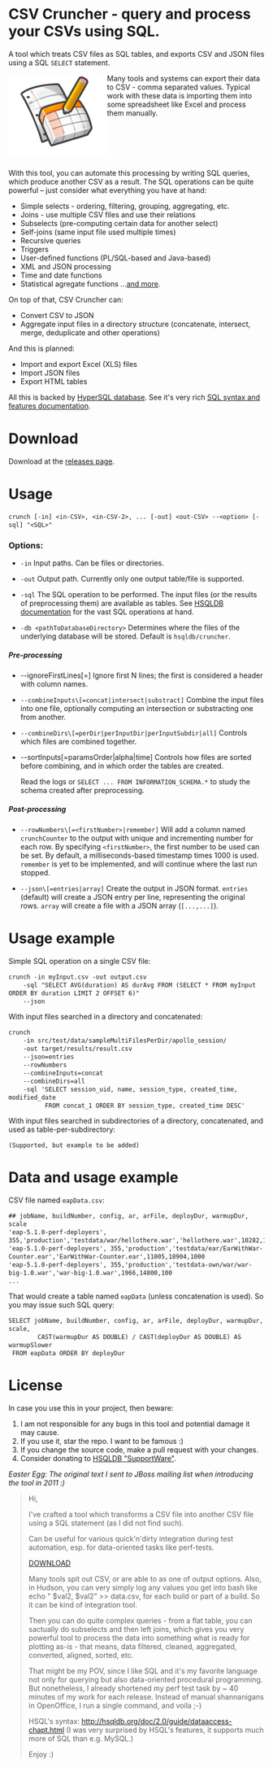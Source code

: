 CSV Cruncher - query and process your CSVs using SQL.
====================================================

A tool which treats CSV files as SQL tables, and exports CSV and JSON files using a SQL `SELECT` statement.

<img src="./docs/images/icon.png" align="left" style="float: left;">

<!--
! [icon](/docs/images/icon.png)
http://static.openheatmap.com/images/googleicon.png
-->

Many tools and systems can export their data to CSV - comma separated values.
Typical work with these data is importing them into some spreadsheet like Excel and process them manually.

<div style="clear: both; height: 10px"></div>


With this tool, you can automate this processing by writing SQL queries, which produce another CSV as a result.
The SQL operations can be quite powerful – just consider what everything you have at hand:

 * Simple selects - ordering, filtering, grouping, aggregating, etc.
 * Joins - use multiple CSV files and use their relations
 * Subselects (pre-computing certain data for another select)
 * Self-joins (same input file used multiple times)
 * Recursive queries
 * Triggers
 * User-defined functions (PL/SQL-based and Java-based)
 * XML and JSON processing
 * Time and date functions
 * Statistical agregate functions
 ...[and more](http://hsqldb.org/doc/2.0/guide/guide.html).

On top of that, CSV Cruncher can:
 * Convert CSV to JSON
 * Aggregate input files in a directory structure (concatenate, intersect, merge, deduplicate and other operations)

And this is planned:
 * Import and export Excel (XLS) files
 * Import JSON files
 * Export HTML tables

All this is backed by [HyperSQL database](http://hsqldb.org/).
See it's very rich [SQL syntax and features documentation](http://hsqldb.org/doc/2.0/guide/dataaccess-chapt.html).

Download
=====

Download at the [releases page](https://github.com/OndraZizka/csv-cruncher/releases).

Usage
=====

    crunch [-in] <in-CSV>, <in-CSV-2>, ... [-out] <out-CSV> --<option> [-sql] "<SQL>"

### Options:

 * `-in`
    Input paths. Can be files or directories.

 * `-out`
    Output path. Currently only one output table/file is supported.

 * `-sql`
    The SQL operation to be performed. The input files (or the results of preprocessing them) are available as tables.
    See [HSQLDB documentation](http://hsqldb.org/doc/2.0/guide/guide.html#sqlgeneral-chapt) for the vast SQL operations at hand.

 * `-db <pathToDatabaseDirectory>`
    Determines where the files of the underlying database will be stored. Default is `hsqldb/cruncher`.

##### Pre-processing

 * --ignoreFirstLines[=<number>]
    Ignore first N lines; the first is considered a header with column names.

 * `--combineInputs\[=concat|intersect|substract]`
    Combine the input files into one file, optionally computing an intersection or substracting one from another.

 * `--combineDirs\[=perDir|perInputDir|perInputSubdir|all]`
    Controls which files are combined together.

 * --sortInputs\[=paramsOrder|alpha|time]
    Controls how files are sorted before combining, and in which order the tables are created.

    Read the logs or `SELECT ... FROM INFORMATION_SCHEMA.*` to study the schema created after preprocessing.

##### Post-processing

 * `--rowNumbers\[=<firstNumber>|remember]`
    Will add a column named `crunchCounter` to the output with unique and incrementing number for each row.
    By specifying `<firstNumber>`, the first number to be used can be set.
    By default, a milliseconds-based timestamp times 1000 is used.
    `remember` is yet to be implemented, and will continue where the last run stopped.

 * `--json\[=entries|array]`
    Create the output in JSON format.
    `entries` (default) will create a JSON entry per line, representing the original rows.
    `array` will create a file with a JSON array (`[...,...]`).



Usage example
=============

Simple SQL operation on a single CSV file:

    crunch -in myInput.csv -out output.csv
        -sql "SELECT AVG(duration) AS durAvg FROM (SELECT * FROM myInput ORDER BY duration LIMIT 2 OFFSET 6)"
        --json

With input files searched in a directory and concatenated:

    crunch
        -in src/test/data/sampleMultiFilesPerDir/apollo_session/
        -out target/results/result.csv
        --json=entries
        --rowNumbers
        --combineInputs=concat
        --combineDirs=all
        -sql 'SELECT session_uid, name, session_type, created_time, modified_date
              FROM concat_1 ORDER BY session_type, created_time DESC'

With input files searched in subdirectories of a directory, concatenated, and used as table-per-subdirectory:

    (Supported, but example to be added)


Data and usage example
======================

CSV file named `eapData.csv`:

    ## jobName, buildNumber, config, ar, arFile, deployDur, warmupDur, scale
    'eap-5.1.0-perf-deployers', 355,'production','testdata/war/hellothere.war','hellothere.war',10282,14804,1000
    'eap-5.1.0-perf-deployers', 355,'production','testdata/ear/EarWithWar-Counter.ear','EarWithWar-Counter.ear',11005,18904,1000
    'eap-5.1.0-perf-deployers', 355,'production','testdata-own/war/war-big-1.0.war','war-big-1.0.war',1966,14800,100
    ...

That would create a table named `eapData` (unless concatenation is used).
So you may issue such SQL query:

    SELECT jobName, buildNumber, config, ar, arFile, deployDur, warmupDur, scale,
            CAST(warmupDur AS DOUBLE) / CAST(deployDur AS DOUBLE) AS warmupSlower
     FROM eapData ORDER BY deployDur


License
=======

In case you use this in your project, then beware:

1. I am not responsible for any bugs in this tool and potential damage it may cause.
2. If you use it, star the repo. I want to be famous :)
3. If you change the source code, make a pull request with your changes.
4. Consider donating to [HSQLDB "SupportWare"](http://hsqldb.org/web/supportware.html).


*Easter Egg: The original text I sent to JBoss mailing list when introducing the tool in 2011 :)*

> Hi,
>
> I've crafted a tool which transforms a CSV file into another CSV file using a SQL statement (as I did not find such).
>
> Can be useful for various quick'n'dirty integration during test automation, esp. for data-oriented tasks like perf-tests.
>
> [DOWNLOAD](http://ondra.zizka.cz/stranky/programovani/java/apps/CsvCruncher-1.0.jar)
>
> Many tools spit out CSV, or are able to as one of output options. Also, in Hudson, you can very simply log
  any values you get into bash like echo " $val2, $val2" >> data.csv, for each build or part of a build.
  So it can be kind of integration tool.
>
> Then you can do quite complex queries - from a flat table, you can sactually do subselects and then left joins,
  which gives you very powerful tool to process the data into something what is ready for plotting as-is - that means,
  data filtered, cleaned, aggregated, converted, aligned, sorted, etc.
>
> That might be my POV, since I like SQL and it's my favorite language not only for querying
  but also data-oriented procedural programming. But nonetheless, I already shortened my perf test task
  by ~ 40 minutes of my work for each release. Instead of manual shannanigans in OpenOffice, I run a single command, and voila ;-)
>
> HSQL's syntax: http://hsqldb.org/doc/2.0/guide/dataaccess-chapt.html (I was very surprised by HSQL's features,
  it supports much more of SQL than e.g. MySQL.)
>
> Enjoy :)
